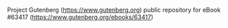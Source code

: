 Project Gutenberg (https://www.gutenberg.org) public repository for eBook #63417 (https://www.gutenberg.org/ebooks/63417)
